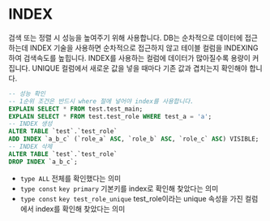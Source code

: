 # INDEX
검색 또는 정렬 시 성능을 높여주기 위해 사용합니다. DB는 순차적으로 데이터에 접근하는데 INDEX 기술을 사용하면 순차적으로 접근하지 않고 테이블 컬럼을 INDEXING 하여 검색속도를 높힙니다. INDEX를 사용하는 컬럼에 데이터가 많아질수록 용량이 커집니다. UNIQUE 컬럼에서 새로운 값을 넣을 때마다 기존 값과 겹치는지 확인해야 합니다. 
```sql
-- 성능 확인
-- 1순위 조건은 반드시 where 절에 넣어야 index를 사용합니다.
EXPLAIN SELECT * FROM test.test_main;
EXPLAIN SELECT * FROM test.test_role WHERE test_a = 'a';
-- INDEX 생성
ALTER TABLE `test`.`test_role`
ADD INDEX `a_b_c` (`role_a` ASC, `role_b` ASC, `role_c` ASC) VISIBLE;
-- INDEX 삭제
ALTER TABLE `test`.`test_role`
DROP INDEX `a_b_c`;
```
- `type ALL` 전체를 확인했다는 의미
- `type const` `key primary` 기본키를 index로 확인해 찾았다는 의미
- `type const` `key test_role_unique` test_role이라는 unique 속성을 가진 컬럼에서 index를 확인해 찾았다는 의미